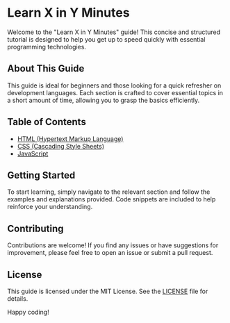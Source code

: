 # Learn X in Y Minutes

Welcome to the "Learn X in Y Minutes" guide! This concise and structured tutorial is designed to help you get up to speed quickly with essential programming technologies.

## About This Guide

This guide is ideal for beginners and those looking for a quick refresher on development languages. Each section is crafted to cover essential topics in a short amount of time, allowing you to grasp the basics efficiently.

## Table of Contents

- [HTML (Hypertext Markup Language)](html.md)
- [CSS (Cascading Style Sheets)](css.md)
- [JavaScript](javascript.md)

## Getting Started

To start learning, simply navigate to the relevant section and follow the examples and explanations provided. Code snippets are included to help reinforce your understanding.

## Contributing

Contributions are welcome! If you find any issues or have suggestions for improvement, please feel free to open an issue or submit a pull request.

## License

This guide is licensed under the MIT License. See the [LICENSE](LICENSE) file for details.

Happy coding!

